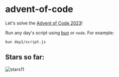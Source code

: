# advent-of-code
Let's solve the [Advent of Code 2023](https://adventofcode.com/2023)!

Run any day's script using [bun](https://bun.sh) or `node`. For example:
```
bun day1/script.js
```

## Stars so far:
![stars11](https://github.com/kayasky/advent-of-code/assets/3538762/a4fa8b0d-4ca2-415b-b626-2ea90f2c3fac)
